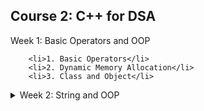 ## Course 2: C++ for DSA


Week 1: Basic Operators and OOP</summary>
    
        <li>1. Basic Operators</li>
        <li>2. Dynamic Memory Allocation</li>
        <li>3. Class and Object</li>
    


<details>
<summary>Week 2: String and OOP</summary>
    <ul>
        <li>5. String & Build in function</li>
        <li>6. Class and String</li>
        <li>7. Array of Objects</li>
    </ul>
</details>
